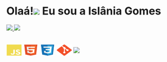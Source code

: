 <div>
  
  <h1>
    Olaá!<img Src="https://media.giphy.com/media/mGcNjsfWAjY5AEZNw6/giphy.gif" width="50"> Eu sou a Islânia Gomes 
  </h1>
  
</div>

<div>
  <a href="https://github.com/duribeiro">
    <img height="150em" src="https://github-readme-stats.vercel.app/api?username=IslaniaGomes&count_private=true&include_all_commits=true&show_icons=true&theme=dracula&hide_border=false&show_owner=true"/>
    <img height="150em" src="https://github-readme-stats.vercel.app/api/top-langs/?username=IslaniaGomes&theme=dracula&hide_border=false&&layout=compact"/>
  </a>
</div>
<br> <br>
<div>
  
  <img align="center" alt="Js" height="30" width="40" src="https://raw.githubusercontent.com/devicons/devicon/master/icons/javascript/javascript-plain.svg">
  <img align="center" alt="HTML" height="30" width="40" src="https://raw.githubusercontent.com/devicons/devicon/master/icons/html5/html5-original.svg">
  <img align="center" alt="CSS" height="30" width="40" src="https://raw.githubusercontent.com/devicons/devicon/master/icons/css3/css3-original.svg">
  <img align="center" alt="git" height="30" width="40" src="https://raw.githubusercontent.com/devicons/devicon/master/icons/git/git-original.svg">
  <img align="center" src="https://raw.githubusercontent.com/innng/innng/master/assets/kyubey.gif" height="40" />

</div><br>


  





